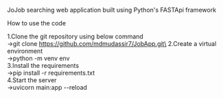 JoJob searching web application built using Python's FASTApi framework


How to use the code

1.Clone the git repository using below command\
->git clone https://github.com/mdmudassir7/JobApp.git\
2.Create a virtual environment\
->python -m venv env\
3.Install the requirements\
->pip install -r requirements.txt\
4.Start the server\
->uvicorn main:app --reload